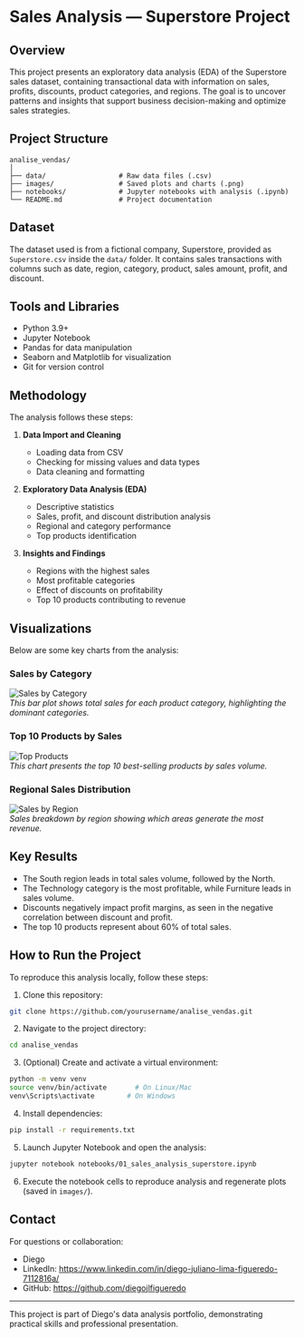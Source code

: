 # Sales Analysis — Superstore Project

## Overview

This project presents an exploratory data analysis (EDA) of the Superstore sales dataset, containing transactional data with information on sales, profits, discounts, product categories, and regions. The goal is to uncover patterns and insights that support business decision-making and optimize sales strategies.

## Project Structure

```
analise_vendas/
│
├── data/                  # Raw data files (.csv)
├── images/                # Saved plots and charts (.png)
├── notebooks/             # Jupyter notebooks with analysis (.ipynb)
└── README.md              # Project documentation
```

## Dataset

The dataset used is from a fictional company, Superstore, provided as `Superstore.csv` inside the `data/` folder. It contains sales transactions with columns such as date, region, category, product, sales amount, profit, and discount.

## Tools and Libraries

- Python 3.9+
- Jupyter Notebook
- Pandas for data manipulation
- Seaborn and Matplotlib for visualization
- Git for version control

## Methodology

The analysis follows these steps:

1. **Data Import and Cleaning**  
   - Loading data from CSV  
   - Checking for missing values and data types  
   - Data cleaning and formatting

2. **Exploratory Data Analysis (EDA)**  
   - Descriptive statistics  
   - Sales, profit, and discount distribution analysis  
   - Regional and category performance  
   - Top products identification

3. **Insights and Findings**  
   - Regions with the highest sales  
   - Most profitable categories  
   - Effect of discounts on profitability  
   - Top 10 products contributing to revenue

## Visualizations

Below are some key charts from the analysis:

### Sales by Category

![Sales by Category](images/sales_by_category.png)  
*This bar plot shows total sales for each product category, highlighting the dominant categories.*

### Top 10 Products by Sales

![Top Products](images/top_10_products.png)  
*This chart presents the top 10 best-selling products by sales volume.*

### Regional Sales Distribution

![Sales by Region](images/sales_by_region.png)  
*Sales breakdown by region showing which areas generate the most revenue.*

## Key Results

- The South region leads in total sales volume, followed by the North.  
- The Technology category is the most profitable, while Furniture leads in sales volume.  
- Discounts negatively impact profit margins, as seen in the negative correlation between discount and profit.  
- The top 10 products represent about 60% of total sales.

## How to Run the Project

To reproduce this analysis locally, follow these steps:

1. Clone this repository:

```bash
git clone https://github.com/yourusername/analise_vendas.git
```

2. Navigate to the project directory:

```bash
cd analise_vendas
```

3. (Optional) Create and activate a virtual environment:

```bash
python -m venv venv
source venv/bin/activate       # On Linux/Mac
venv\Scripts\activate        # On Windows
```

4. Install dependencies:

```bash
pip install -r requirements.txt
```

5. Launch Jupyter Notebook and open the analysis:

```bash
jupyter notebook notebooks/01_sales_analysis_superstore.ipynb
```

6. Execute the notebook cells to reproduce analysis and regenerate plots (saved in `images/`).

## Contact

For questions or collaboration:

- Diego  
- LinkedIn: https://www.linkedin.com/in/diego-juliano-lima-figueredo-7112816a/
- GitHub: https://github.com/diegojlfigueredo

---

This project is part of Diego's data analysis portfolio, demonstrating practical skills and professional presentation.
